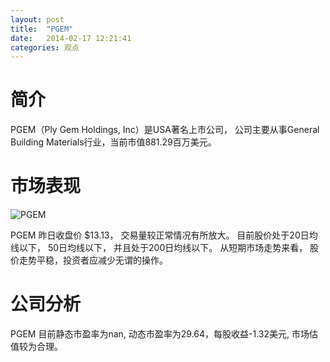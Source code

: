 ```yaml
---
layout: post
title:  "PGEM"
date:   2014-02-17 12:21:41
categories: 观点
---
```


# 简介
PGEM（Ply Gem Holdings, Inc）是USA著名上市公司，
公司主要从事General Building Materials行业，当前市值881.29百万美元。

# 市场表现

![PGEM](http://finviz.com/chart.ashx?t=PGEM&ty=c&ta=1&p=d&s=l)

PGEM 昨日收盘价 $13.13，
交易量较正常情况有所放大。
目前股价处于20日均线以下，
50日均线以下，
并且处于200日均线以下。
从短期市场走势来看，
股价走势平稳，投资者应减少无谓的操作。

# 公司分析
PGEM 目前静态市盈率为nan, 动态市盈率为29.64，每股收益-1.32美元,
市场估值较为合理。
